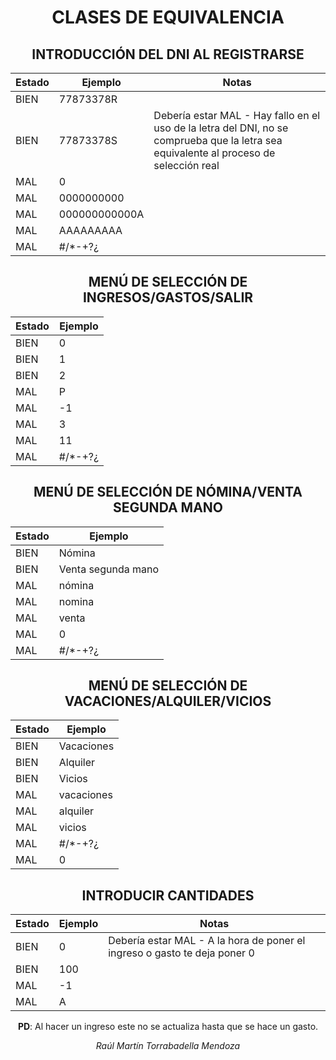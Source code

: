 <center>

# CLASES DE EQUIVALENCIA

## INTRODUCCIÓN DEL DNI AL REGISTRARSE

| Estado | Ejemplo           | Notas                                                                                           |
|--------|-------------------|-------------------------------------------------------------------------------------------------|
| BIEN   | 77873378R         |                                                                                                 |
| BIEN   | 77873378S         | Debería estar MAL - Hay fallo en el uso de la letra del DNI, no se comprueba que la letra sea equivalente al proceso de selección real |
| MAL    | 0                 |                                                                                                 |
| MAL    | 0000000000        |                                                                                                 |
| MAL    | 000000000000A     |                                                                                                 |
| MAL    | AAAAAAAAA         |                                                                                                 |
| MAL    | #/*-+?¿           |                                                                                                 |

## MENÚ DE SELECCIÓN DE INGRESOS/GASTOS/SALIR

| Estado | Ejemplo           |
|--------|-------------------|
| BIEN   | 0                 |
| BIEN   | 1                 |
| BIEN   | 2                 |
| MAL    | P                 |
| MAL    | -1                |
| MAL    | 3                 |
| MAL    | 11                |
| MAL    | #/*-+?¿           |

## MENÚ DE SELECCIÓN DE NÓMINA/VENTA SEGUNDA MANO

| Estado | Ejemplo               |
|--------|-----------------------|
| BIEN   | Nómina                |
| BIEN   | Venta segunda mano    |
| MAL    | nómina                |
| MAL    | nomina                |
| MAL    | venta                 |
| MAL    | 0                     |
| MAL    | #/*-+?¿               |

## MENÚ DE SELECCIÓN DE VACACIONES/ALQUILER/VICIOS

| Estado | Ejemplo     |
|--------|-------------|
| BIEN   | Vacaciones  |
| BIEN   | Alquiler    |
| BIEN   | Vicios      |
| MAL    | vacaciones  |
| MAL    | alquiler    |
| MAL    | vicios      |
| MAL    | #/*-+?¿     |
| MAL    | 0           |

## INTRODUCIR CANTIDADES

| Estado | Ejemplo | Notas                                                                                      |
|--------|---------|--------------------------------------------------------------------------------------------|
| BIEN   | 0       | Debería estar MAL - A la hora de poner el ingreso o gasto te deja poner 0                  |
| BIEN   | 100     |                                                                                             |
| MAL    | -1      |                                                                                             |
| MAL    | A       |                                                                                             |

**PD**: Al hacer un ingreso este no se actualiza hasta que se hace un gasto.

*Raúl Martín Torrabadella Mendoza*

</center>
